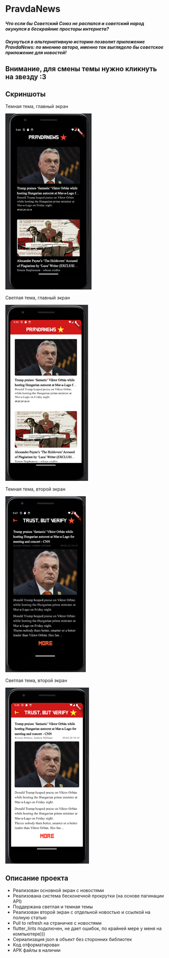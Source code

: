 # PravdaNews

##### Что если бы Советский Союз не распался и советский народ окунулся в бескрайние просторы интернета? 
##### Окунуться в альтернативную историю позволит приложение PravdaNews: по мнению автора, именно так выглядело бы советское приложение для новостей!

## Внимание, для смены темы нужно кликнуть на звезду :3

## Скриншоты
Темная тема, главный экран

<img alt="img" src="readme_assets/image.png" height="550" />

Светлая тема, главный экран

<img alt="img" src="readme_assets/image-1.png" height="550" />

Темная тема, второй экран

<img alt="img" src="readme_assets/image-2.png" height="550" />

Светлая тема, второй экран

<img alt="img" src="readme_assets/image-3.png" height="550" />



## Описание проекта
- Реализован основной экран с новостями
- Реализована система бесконечной прокрутки (на основе пагинации API)
- Поддержана светлая и темная темы
- Реализован второй экран с отдельной новостью и ссылкой на полную статью
- Pull to refresh на страничке с новостями
- flutter_lints подключен, не дает ошибок, по крайней мере у меня на компьютере)))
- Сериализация json в объект без сторонних библиотек
- Код отформатирован
- APK файлы в наличии